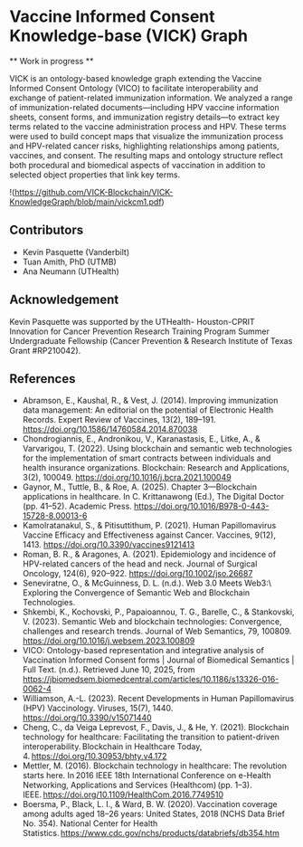 # Vaccine Informed Consent Knowledge-base (VICK) Graph

** Work in progress **

VICK is an ontology-based knowledge graph extending the Vaccine Informed Consent Ontology (VICO) to facilitate interoperability and exchange of patient-related immunization information. We analyzed a range of immunization-related documents—including HPV vaccine information sheets, consent forms, and immunization registry details—to extract key terms related to the vaccine administration process and HPV. These terms were used to build concept maps that visualize the immunization process and HPV-related cancer risks, highlighting relationships among patients, vaccines, and consent. The resulting maps and ontology structure reflect both procedural and biomedical aspects of vaccination in addition to selected object properties that link key terms. 

!(https://github.com/VICK-Blockchain/VICK-KnowledgeGraph/blob/main/vickcm1.pdf)


## Contributors

* Kevin Pasquette (Vanderbilt)
* Tuan Amith, PhD (UTMB)
* Ana Neumann (UTHealth)

## Acknowledgement

Kevin Pasquette was supported by the UTHealth- Houston-CPRIT Innovation for Cancer Prevention Research Training Program Summer Undergraduate Fellowship (Cancer Prevention & Research Institute of Texas Grant #RP210042).

## References
* Abramson, E., Kaushal, R., & Vest, J. (2014). Improving immunization data management: An editorial on the potential of Electronic Health Records. Expert Review of Vaccines, 13(2), 189–191. https://doi.org/10.1586/14760584.2014.870038 <br>
* Chondrogiannis, E., Andronikou, V., Karanastasis, E., Litke, A., & Varvarigou, T. (2022). Using blockchain and semantic web technologies for the implementation of smart contracts between individuals and health insurance organizations. Blockchain: Research and Applications, 3(2), 100049. https://doi.org/10.1016/j.bcra.2021.100049  <br>
* Gaynor, M., Tuttle, B., & Roe, A. (2025). Chapter 3—Blockchain applications in healthcare. In C. Krittanawong (Ed.), The Digital Doctor (pp. 41–52). Academic Press. https://doi.org/10.1016/B978-0-443-15728-8.00013-6 <br>
* Kamolratanakul, S., & Pitisuttithum, P. (2021). Human Papillomavirus Vaccine Efficacy and Effectiveness against Cancer. Vaccines, 9(12), 1413. https://doi.org/10.3390/vaccines9121413 <br>
* Roman, B. R., & Aragones, A. (2021). Epidemiology and incidence of HPV-related cancers of the head and neck. Journal of Surgical Oncology, 124(6), 920–922. https://doi.org/10.1002/jso.26687 <br>
* Seneviratne, O., & McGuinness, D. L. (n.d.). Web 3.0 Meets Web3:\\ Exploring the Convergence of Semantic Web and Blockchain Technologies. <br>
* Shkembi, K., Kochovski, P., Papaioannou, T. G., Barelle, C., & Stankovski, V. (2023). Semantic Web and blockchain technologies: Convergence, challenges and research trends. Journal of Web Semantics, 79, 100809. https://doi.org/10.1016/j.websem.2023.100809 <br>
* VICO: Ontology-based representation and integrative analysis of Vaccination Informed Consent forms | Journal of Biomedical Semantics | Full Text. (n.d.). Retrieved June 10, 2025, from https://jbiomedsem.biomedcentral.com/articles/10.1186/s13326-016-0062-4 <br>
* Williamson, A.-L. (2023). Recent Developments in Human Papillomavirus (HPV) Vaccinology. Viruses, 15(7), 1440. https://doi.org/10.3390/v15071440 <br>
* Cheng, C., da Veiga Leprevost, F., Davis, J., & He, Y. (2021). Blockchain technology for healthcare: Facilitating the transition to patient-driven interoperability. Blockchain in Healthcare Today, 4. https://doi.org/10.30953/bhty.v4.172 <br>
* Mettler, M. (2016). Blockchain technology in healthcare: The revolution starts here. In 2016 IEEE 18th International Conference on e-Health Networking, Applications and Services (Healthcom) (pp. 1–3). IEEE. https://doi.org/10.1109/HealthCom.2016.7749510 <br>
* Boersma, P., Black, L. I., & Ward, B. W. (2020). Vaccination coverage among adults aged 18–26 years: United States, 2018 (NCHS Data Brief No. 354). National Center for Health Statistics. https://www.cdc.gov/nchs/products/databriefs/db354.htm 
